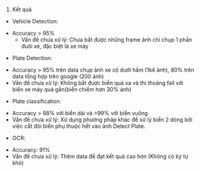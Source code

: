 1. Kết quả
- Vehicle Detection: 
+ Accuracy > 95%
    + Vấn đề chưa xử lý: Chưa bắt được những frame ảnh chỉ chụp 1 phần đuôi xe, đặc biệt là xe máy
- Plate Detection: 
+ Accuracy > 95% trên data chụp ảnh xe cộ dưới hầm (1k4 ảnh), 80% trên data tổng hợp trên google (200 ảnh)
+ Vấn đề chưa xử lý: Không bắt được biển quá xa và thi thoảng fail với biển xe máy quá gần(biển chiếm hơn 30% ảnh)
- Plate classification: 
+ Accuracy > 98% với biển dài và >99% với biển vuông
+ Vấn đề chưa xử lý: Xử dụng phương pháp khác để xử lý biển 2 dòng bởi việc cắt đôi biển phụ thuộc hết vào ảnh Detect Plate.
- OCR: 
+ Accuracy: 91%
+ Vấn đề chưa xử lý: Thêm data để đạt kết quả cao hơn (Không có ký tự khó) 

